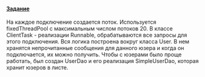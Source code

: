 #### [Задание](https://github.com/sbt-java-school/artem-shaburov/tree/master/chat-core#Задание)

На каждое подключение создается поток. 
Используется fixedThreadPool с максимальным числом потоков 20.
В классе ClientTask - реализации Runnable, обрабатываются все запросы для этого подключения.
Вся логика построена вокруг класса User. 
В нем хранятся непрочитанные сообщения для данного юзера и когда он подключается, их можно получить.
Чтобы с юзерами было проще работать, был создан UserDao и его реализация SimpleUserDao, 
которая хранит юзеров в листе.
